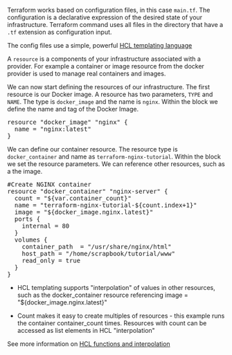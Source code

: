 Terraform works based on configuration files, in this case `main.tf`. The configuration is a declarative expression of the desired state of your infrastructure. Terraform command uses all files in the directory that have a `.tf` extension as configuration input.

The config files use a simple, powerful [HCL templating language](https://www.terraform.io/docs/configuration/syntax.html)

A `resource` is a components of your infrastructure associated with a provider. For example a container or image resource from the docker provider is used to manage real containers and images.

We can now start defining the resources of our infrastructure. The first resource is our Docker image. A resource has two parameters, `TYPE` and `NAME`. The type is `docker_image` and the name is `nginx`. Within the block we define the name and tag of the Docker Image.


<pre class="file" data-filename="main.tf" data-target="append">resource "docker_image" "nginx" {
  name = "nginx:latest"
}
</pre>

We can define our container resource. The resource type is `docker_container` and name as `terraform-nginx-tutorial`. Within the block we set the resource parameters. We can reference other resources, such as a the image.

<pre class="file" data-filename="main.tf" data-target="append">#Create NGINX container
resource "docker_container" "nginx-server" {
  count = "${var.container_count}"
  name = "terraform-nginx-tutorial-${count.index+1}"
  image = "${docker_image.nginx.latest}"
  ports {
    internal = 80
  }
  volumes {
    container_path  = "/usr/share/nginx/html"
    host_path = "/home/scrapbook/tutorial/www"
    read_only = true
  }
}
</pre>

* HCL templating supports "interpolation" of values in other resources, such as the docker_container resource referencing image = "${docker_image.nginx.latest}"

* Count makes it easy to create multiples of resources - this example runs the container container_count times. Resources with count can be accessed as list elements in HCL "interpolation"

See more information on [HCL functions and interpolation](https://www.terraform.io/docs/configuration-0-11/interpolation.html)
